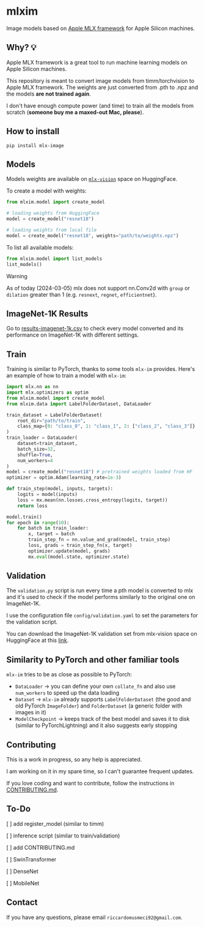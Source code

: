 # **mlxim**
Image models based on [Apple MLX framework](https://github.com/ml-explore/mlx) for Apple Silicon machines.

## **Why? 💡**

Apple MLX framework is a great tool to run machine learning models on Apple Silicon machines.

This repository is meant to convert image models from timm/torchvision to Apple MLX framework. The weights are just converted from .pth to .npz and the models **are not trained again**.

I don't have enough compute power (and time) to train all the models from scratch (**someone buy me a maxed-out Mac, please**).

## **How to install**
```
pip install mlx-image
```

## **Models**
Models weights are available on [`mlx-vision`](https://huggingface.co/mlx-vision) space on HuggingFace.

To create a model with weights:
```python
from mlxim.model import create_model

# loading weights from HuggingFace
model = create_model("resnet18")

# loading weights from local file
model = create_model("resnet18", weights="path/to/weights.npz")
```

To list all available models:
```python
from mlxim.model import list_models
list_models()
```
> [!WARNING]
> As of today (2024-03-05) mlx does not support nn.Conv2d with `group` or `dilation` greater than 1 (e.g. `resnext`, `regnet`, `efficientnet`).

## **ImageNet-1K Results**
Go to [results-imagenet-1k.csv](results/results-imagenet-1k.csv) to check every model converted and its performance on ImageNet-1K with different settings.

## **Train**
Training is similar to PyTorch, thanks to some tools `mlx-im` provides. Here's an example of how to train a model with `mlx-im`:

```python
import mlx.nn as nn
import mlx.optimizers as optim
from mlxim.model import create_model
from mlxim.data import LabelFolderDataset, DataLoader

train_dataset = LabelFolderDataset(
    root_dir="path/to/train",
    class_map={0: "class_0", 1: "class_1", 2: ["class_2", "class_3"]}
)
train_loader = DataLoader(
    dataset=train_dataset,
    batch_size=32,
    shuffle=True,
    num_workers=4
)
model = create_model("resnet18") # pretrained weights loaded from HF
optimizer = optim.Adam(learning_rate=1e-3)

def train_step(model, inputs, targets):
    logits = model(inputs)
    loss = mx.mean(nn.losses.cross_entropy(logits, target))
    return loss

model.train()
for epoch in range(10):
    for batch in train_loader:
        x, target = batch
        train_step_fn = nn.value_and_grad(model, train_step)
        loss, grads = train_step_fn(x, target)
        optimizer.update(model, grads)
        mx.eval(model.state, optimizer.state)
```

## **Validation**

The `validation.py` script is run every time a pth model is converted to mlx and it's used to check if the model performs similarly to the original one on ImageNet-1K.

I use the configuration file `config/validation.yaml` to set the parameters for the validation script.

You can download the ImageNet-1K validation set from mlx-vision space on HuggingFace at this [link](https://huggingface.co/datasets/mlx-vision/imagenet-1k).

## **Similarity to PyTorch and other familiar tools**
`mlx-im` tries to be as close as possible to PyTorch:
- `DataLoader` -> you can define your own `collate_fn` and also use `num_workers` to speed up the data loading
- `Dataset` -> `mlx-im` already supports `LabelFolderDataset` (the good and old PyTorch `ImageFolder`) and `FolderDataset` (a generic folder with images in it)
- `ModelCheckpoint` -> keeps track of the best model and saves it to disk (similar to PyTorchLightning) and it also suggests early stopping

## **Contributing**

This is a work in progress, so any help is appreciated.

I am working on it in my spare time, so I can't guarantee frequent updates.

If you love coding and want to contribute, follow the instructions in [CONTRIBUTING.md](CONTRIBUTING.md).

## **To-Do**

[ ] add register_model (similar to timm)

[ ] inference script (similar to train/validation)

[ ] add CONTRIBUTING.md

[ ] SwinTransformer

[ ] DenseNet

[ ] MobileNet


## Contact

If you have any questions, please email `riccardomusmeci92@gmail.com`.
